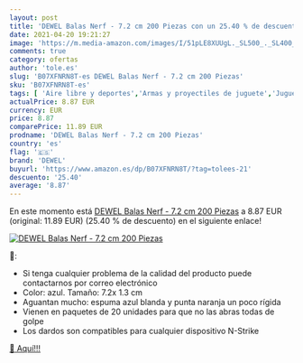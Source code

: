 ```yaml
---
layout: post
title: 'DEWEL Balas Nerf - 7.2 cm 200 Piezas con un 25.40 % de descuento'
date: 2021-04-20 19:21:27
image: 'https://m.media-amazon.com/images/I/51pLE8XUUgL._SL500_._SL400_.jpg'
comments: true
category: ofertas
author: 'tole.es'
slug: 'B07XFNRN8T-es DEWEL Balas Nerf - 7.2 cm 200 Piezas'
sku: 'B07XFNRN8T-es'
tags: [ 'Aire libre y deportes','Armas y proyectiles de juguete','Juguetes','Juguetes y juegos','dewel','nerf', ]
actualPrice: 8.87 EUR
currency: EUR
price: 8.87
comparePrice: 11.89 EUR
prodname: 'DEWEL Balas Nerf - 7.2 cm 200 Piezas'
country: 'es'
flag: '🇪🇸'
brand: 'DEWEL'
buyurl: 'https://www.amazon.es/dp/B07XFNRN8T/?tag=tolees-21'
descuento: '25.40'
average: '8.87'
---
```


En este momento está [DEWEL Balas Nerf - 7.2 cm 200 Piezas](https://www.amazon.es/dp/B07XFNRN8T/?tag=tolees-21) a 8.87 EUR (original: 11.89 EUR) (25.40 %  de descuento) en el siguiente enlace!

[![DEWEL Balas Nerf - 7.2 cm 200 Piezas](https://m.media-amazon.com/images/I/51pLE8XUUgL._SL500_._SL400_.jpg)](https://www.amazon.es/dp/B07XFNRN8T/?tag=tolees-21)

🔎:

- Si tenga cualquier problema de la calidad del producto puede contactarnos por correo electrónico
- Color: azul. Tamaño: 7.2x 1.3 cm
- Aguantan mucho: espuma azul blanda y punta naranja un poco rígida
- Vienen en paquetes de 20 unidades para que no las abras todas de golpe
- Los dardos son compatibles para cualquier dispositivo N-Strike

[🛒 Aquí!!!](https://www.amazon.es/dp/B07XFNRN8T/?tag=tolees-21)
